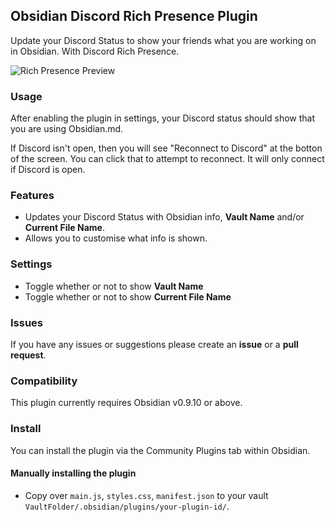 ## Obsidian Discord Rich Presence Plugin

Update your Discord Status to show your friends what you are working on in Obsidian. With Discord Rich Presence.

![Rich Presence Preview](https://raw.githubusercontent.com/lukeleppan/obsidian-discordrpc/master/assets/presence.gif)

### Usage

After enabling the plugin in settings, your Discord status should show that you are using Obsidian.md.

If Discord isn't open, then you will see "Reconnect to Discord" at the botton of the screen. You can click that to attempt to reconnect. It will only connect if Discord is open.

### Features

- Updates your Discord Status with Obsidian info, **Vault Name** and/or **Current File Name**.
- Allows you to customise what info is shown.

### Settings

- Toggle whether or not to show **Vault Name**
- Toggle whether or not to show **Current File Name**

### Issues

If you have any issues or suggestions please create an **issue** or a **pull request**.

### Compatibility

This plugin currently requires Obsidian v0.9.10 or above.

### Install

You can install the plugin via the Community Plugins tab within Obsidian.

#### Manually installing the plugin

- Copy over `main.js`, `styles.css`, `manifest.json` to your vault `VaultFolder/.obsidian/plugins/your-plugin-id/`.
